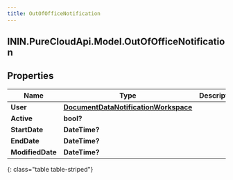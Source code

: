 ```yaml
---
title: OutOfOfficeNotification
---
```

## ININ.PureCloudApi.Model.OutOfOfficeNotification

## Properties

|Name | Type | Description | Notes|
|------------ | ------------- | ------------- | -------------|
| **User** | [**DocumentDataNotificationWorkspace**](DocumentDataNotificationWorkspace.html) |  | [optional] |
| **Active** | **bool?** |  | [optional] |
| **StartDate** | **DateTime?** |  | [optional] |
| **EndDate** | **DateTime?** |  | [optional] |
| **ModifiedDate** | **DateTime?** |  | [optional] |
{: class="table table-striped"}


